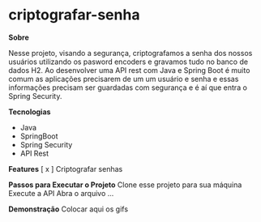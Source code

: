 # criptografar-senha

**Sobre**

Nesse projeto, visando a segurança, criptografamos a senha dos nossos usuários utilizando os pasword encoders e gravamos tudo no banco de dados H2.
Ao desenvolver uma API rest com Java e Spring Boot é muito comum as aplicações precisarem de um um usuário e senha e essas informações precisam ser 
guardadas com segurança e é aí que entra o Spring Security.


**Tecnologias**
- Java
- SpringBoot
- Spring Security
- API Rest


**Features**
[ x ] Criptografar senhas

**Passos para Executar o Projeto**
Clone esse projeto para sua máquina
Execute a API
Abra o arquivo ...




**Demonstração**
Colocar aqui os gifs
